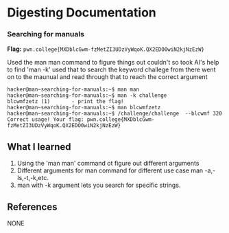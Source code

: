 # Digesting Documentation 

### Searching for manuals 

**Flag:** `pwn.college{MXDblcGwm-fzMetZI3UDzVyWqoK.QX2EDO0wiN2kjNzEzW}`

Used the man man command to figure things out couldn't so took AI's help to find 'man -k' used that to search the keyword challege from there went on to the maunual and read through that to reach the correct argument 

```
hacker@man~searching-for-manuals:~$ man man 
hacker@man~searching-for-manuals:~$ man -k challenge  
blcwmfzetz (1)       - print the flag!
hacker@man~searching-for-manuals:~$ man blcwmfzetz
hacker@man~searching-for-manuals:~$ /challenge/challenge  --blcwmf 320
Correct usage! Your flag: pwn.college{MXDblcGwm-fzMetZI3UDzVyWqoK.QX2EDO0wiN2kjNzEzW}
```

## What I learned

1. Using the 'man man' command ot figure out different arguments
2. Different arguments for man command for different use case man -a,-ls,-t,-k,etc.
3. man with -k argument lets you search for specific strings. 

## References

NONE
